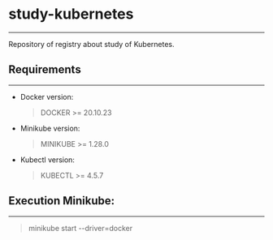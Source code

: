 # study-kubernetes
---
Repository of registry about study of Kubernetes.

## Requirements

---

- Docker version:

  > DOCKER >=  20.10.23

- Minikube version:

  > MINIKUBE >= 1.28.0
  
- Kubectl version:

  > KUBECTL >= 4.5.7


## Execution Minikube:

---

  > minikube start --driver=docker
